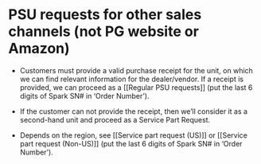 # PSU requests for other sales channels (not PG website or Amazon)
- Customers must provide a valid purchase receipt for the unit, on which we can find relevant information for the dealer/vendor. If a receipt is provided, we can proceed as a [[Regular PSU requests]] (put the last 6 digits of Spark SN# in ‘Order Number’).

- If the customer can not provide the receipt, then we’ll consider it as a second-hand unit and proceed as a Service Part Request.
  
- Depends on the region, see [[Service part request (US)]] or [[Service part request (Non-US)]] (put the last 6 digits of Spark SN# in ‘Order Number’).